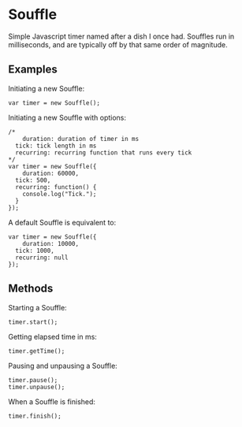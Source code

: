 # Souffle

Simple Javascript timer named after a dish I once had. Souffles run in milliseconds, and are typically off by that same order of magnitude.

## Examples

Initiating a new Souffle:
```
var timer = new Souffle();
```

Initiating a new Souffle with options:
```
/*
	duration: duration of timer in ms
  tick: tick length in ms
  recurring: recurring function that runs every tick
*/
var timer = new Souffle({
	duration: 60000,
  tick: 500,
  recurring: function() {
  	console.log("Tick.");
  }
});
```
A default Souffle is equivalent to:
```
var timer = new Souffle({
	duration: 10000,
  tick: 1000,
  recurring: null
});
```

## Methods

Starting a Souffle:
```
timer.start();
```

Getting elapsed time in ms:
```
timer.getTime();
```

Pausing and unpausing a Souffle:
```
timer.pause();
timer.unpause();
```

When a Souffle is finished:
```
timer.finish();
```
